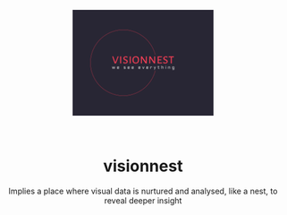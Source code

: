 <div align="center">
  <p>
    <a align="center" href="" target="_blank">
      <img
        width="50%"
        src="https://github.com/tannousgeagea/visionnest/blob/develop/docs/assets/visionnest-logo.png"
      >
    </a>
  </p>

  <br>


# visionnest
Implies a place where visual data is nurtured and analysed, like a nest, to reveal deeper insight
